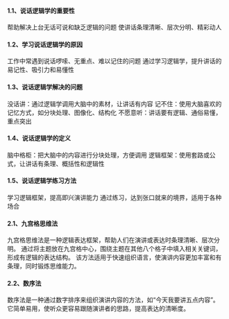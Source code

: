 #### 1.1、说话逻辑学的重要性
帮助解决上台无话可说和缺乏逻辑的问题
使讲话条理清晰、层次分明、精彩动人

#### 1.2、学习说话逻辑学的原因
工作中常遇到说话啰嗦、无重点、难以记住的问题
通过学习逻辑学，提升讲话的易记性、吸引力和易懂性

#### 1.3、说话逻辑学解决的问题
没话讲：通过逻辑学调用大脑中的素材，让讲话有内容
记不住：使用大脑喜欢的记忆方式，如分块处理、图像化、结构化
不愿意听：讲话要有逻辑、通俗易懂，重点突出

#### 1.4、说话逻辑学的定义
脑中格柜：把大脑中的内容进行分块处理，方便调用
逻辑框架：使用套路或公式，让讲话有条理、概括性和逻辑性

#### 1.5、说话逻辑学练习方法
学习逻辑框架，提高即兴演讲能力
通过练习，达到张口就来的境界，适用于各种场合

#### 2.1、九宫格思维法
九宫格思维法是一种逻辑表达框架，帮助人们在演讲或表达时条理清晰、层次分明。
通过将主题放在九宫格中心，围绕主题在其他八个格子中填入相关关键词，形成有逻辑的表达结构。
该方法适用于快速组织语言，使演讲内容更加丰富和有条理，同时锻炼思维能力。

#### 2.2、数序法
数序法是一种通过数字排序来组织演讲内容的方法，如“今天我要讲五点内容”。
它简单易用，使听众更容易跟随演讲者的思路，提高表达的清晰度。


